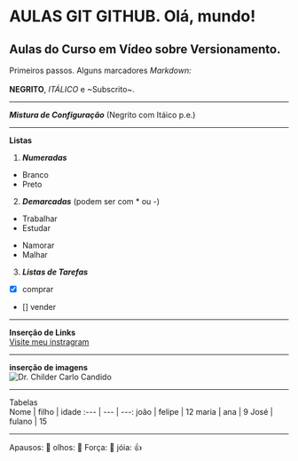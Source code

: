 # AULAS GIT GITHUB. Olá, mundo!
 ## Aulas do Curso em Vídeo sobre Versionamento.
 Primeiros passos. Alguns marcadores _Markdown:_</br></br>
 **NEGRITO**,  *ITÁLICO* e ~Subscrito~.
 ***
**_Mistura de Configuração_** (Negrito com Itáico p.e.)
___
**Listas**
1.  **_Numeradas_**
 * Branco
 * Preto
2. **_Demarcadas_** (podem ser com * ou -)
 * Trabalhar
 * Estudar
 - Namorar
 - Malhar
3. **_Listas de Tarefas_**
 - [x] comprar
 - [] vender
___
**Inserção de Links**</br>
[Visite meu instragram](https://www.instagram.com/childercandido/)
___
**inserção de imagens**</br>
![Dr. Childer Carlo Candido](https://user-images.githubusercontent.com/72885727/116605686-1ad50c80-a906-11eb-9bc3-e97826f40571.png)
***
Tabelas</br>
Nome | filho | idade
:--- | --- | ---:
joão | felipe | 12
maria | ana | 9
José | fulano | 15
___
Apausos: :clap:
olhos: :eyes:
Força: :muscle:
jóia: :+1: